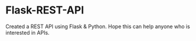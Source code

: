 # Flask-REST-API
Created a REST API using Flask &amp; Python. Hope this can help anyone who is interested in APIs.
